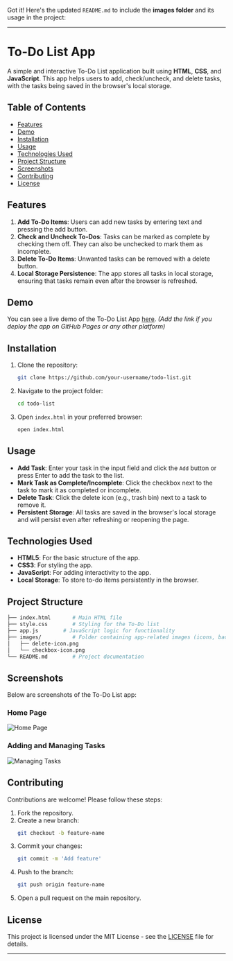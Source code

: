 Got it! Here's the updated `README.md` to include the **images folder** and its usage in the project:

---

# To-Do List App

A simple and interactive To-Do List application built using **HTML**, **CSS**, and **JavaScript**. This app helps users to add, check/uncheck, and delete tasks, with the tasks being saved in the browser's local storage.

## Table of Contents
- [Features](#features)
- [Demo](#demo)
- [Installation](#installation)
- [Usage](#usage)
- [Technologies Used](#technologies-used)
- [Project Structure](#project-structure)
- [Screenshots](#screenshots)
- [Contributing](#contributing)
- [License](#license)

## Features
1. **Add To-Do Items**: Users can add new tasks by entering text and pressing the add button.
2. **Check and Uncheck To-Dos**: Tasks can be marked as complete by checking them off. They can also be unchecked to mark them as incomplete.
3. **Delete To-Do Items**: Unwanted tasks can be removed with a delete button.
4. **Local Storage Persistence**: The app stores all tasks in local storage, ensuring that tasks remain even after the browser is refreshed.

## Demo
You can see a live demo of the To-Do List App [here](#). *(Add the link if you deploy the app on GitHub Pages or any other platform)*

## Installation
1. Clone the repository:
    ```bash
    git clone https://github.com/your-username/todo-list.git
    ```
2. Navigate to the project folder:
    ```bash
    cd todo-list
    ```
3. Open `index.html` in your preferred browser:
    ```bash
    open index.html
    ```

## Usage
- **Add Task**: Enter your task in the input field and click the `Add` button or press Enter to add the task to the list.
- **Mark Task as Complete/Incomplete**: Click the checkbox next to the task to mark it as completed or incomplete.
- **Delete Task**: Click the delete icon (e.g., trash bin) next to a task to remove it.
- **Persistent Storage**: All tasks are saved in the browser's local storage and will persist even after refreshing or reopening the page.

## Technologies Used
- **HTML5**: For the basic structure of the app.
- **CSS3**: For styling the app.
- **JavaScript**: For adding interactivity to the app.
- **Local Storage**: To store to-do items persistently in the browser.

## Project Structure
```bash
├── index.html       # Main HTML file
├── style.css        # Styling for the To-Do list
├── app.js        # JavaScript logic for functionality
├── images/          # Folder containing app-related images (icons, backgrounds, etc.)
│   ├── delete-icon.png
│   └── checkbox-icon.png
└── README.md        # Project documentation
```

## Screenshots
Below are screenshots of the To-Do List app:

### Home Page
![Home Page](https://github.com/user-attachments/assets/d4aac285-217a-4890-a478-2f41d2899ae7)

### Adding and Managing Tasks
![Managing Tasks](https://github.com/user-attachments/assets/d10ceb28-eefc-427d-ad2b-9ea835ee75ae)


## Contributing
Contributions are welcome! Please follow these steps:
1. Fork the repository.
2. Create a new branch:
    ```bash
    git checkout -b feature-name
    ```
3. Commit your changes:
    ```bash
    git commit -m 'Add feature'
    ```
4. Push to the branch:
    ```bash
    git push origin feature-name
    ```
5. Open a pull request on the main repository.

## License
This project is licensed under the MIT License - see the [LICENSE](LICENSE) file for details.

---

